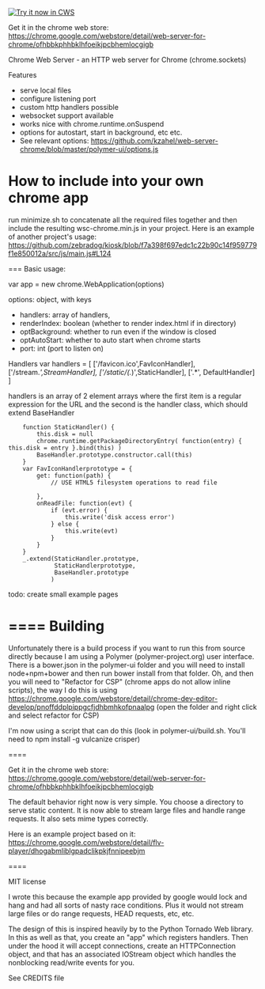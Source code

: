 <a target="_blank" href="https://chrome.google.com/webstore/detail/web-server-for-chrome/ofhbbkphhbklhfoeikjpcbhemlocgigb">![Try it now in CWS](https://raw.github.com/GoogleChrome/chrome-app-samples/master/tryitnowbutton.png "Click here to install this sample from the Chrome Web Store")</a>

Get it in the chrome web store:
https://chrome.google.com/webstore/detail/web-server-for-chrome/ofhbbkphhbklhfoeikjpcbhemlocgigb

Chrome Web Server - an HTTP web server for Chrome (chrome.sockets)

Features
- serve local files
- configure listening port
- custom http handlers possible
- websocket support available
- works nice with chrome.runtime.onSuspend
- options for autostart, start in background, etc etc.
- See relevant options: https://github.com/kzahel/web-server-chrome/blob/master/polymer-ui/options.js


How to include into your own chrome app
===

run minimize.sh to concatenate all the required files together and then include the resulting wsc-chrome.min.js in your project. Here is an example of another project's usage: https://github.com/zebradog/kiosk/blob/f7a398f697edc1c22b90c14f959779f1e850012a/src/js/main.js#L124

===
Basic usage:

var app = new chrome.WebApplication(options)

options: object, with keys
- handlers: array of handlers,
- renderIndex: boolean (whether to render index.html if in directory)
- optBackground: whether to run even if the window is closed
- optAutoStart: whether to auto start when chrome starts
- port: int (port to listen on)

Handlers
    var handlers = [
        ['/favicon.ico',FavIconHandler],
        ['/stream.*',StreamHandler],
        ['/static/(.*)',StaticHandler],
        ['.*', DefaultHandler]
    ]

handlers is an array of 2 element arrays where the first item is a regular expression for the URL and the second is the handler class, which should extend BaseHandler

```
    function StaticHandler() {
        this.disk = null
        chrome.runtime.getPackageDirectoryEntry( function(entry) { this.disk = entry }.bind(this) )
        BaseHandler.prototype.constructor.call(this)
    }
    var FavIconHandlerprototype = {
        get: function(path) {
            // USE HTML5 filesystem operations to read file
            
        },
        onReadFile: function(evt) {
            if (evt.error) {
                this.write('disk access error')
            } else {
                this.write(evt)
            }
        }
    }
    _.extend(StaticHandler.prototype,
             StaticHandlerprototype,
             BaseHandler.prototype
            )
```

todo: create small example pages


====
Building
====
Unfortunately there is a build process if you want to run this from source directly because I am using a Polymer (polymer-project.org) user interface. There is a bower.json in the polymer-ui folder and you will need to install node+npm+bower and then run bower install from that folder. Oh, and then you will need to "Refactor for CSP" (chrome apps do not allow inline scripts), the way I do this is using https://chrome.google.com/webstore/detail/chrome-dev-editor-develop/pnoffddplpippgcfjdhbmhkofpnaalpg (open the folder and right click and select refactor for CSP)

I'm now using a script that can do this (look in polymer-ui/build.sh. You'll need to npm install -g vulcanize crisper)

====

Get it in the chrome web store:
https://chrome.google.com/webstore/detail/web-server-for-chrome/ofhbbkphhbklhfoeikjpcbhemlocgigb

The default behavior right now is very simple. You choose a directory
to serve static content. It is now able to stream large files and
handle range requests. It also sets mime types correctly.

Here is an example project based on it:
https://chrome.google.com/webstore/detail/flv-player/dhogabmliblgpadclikpkjfnnipeebjm

====

MIT license

I wrote this because the example app provided by google would lock and
hang and had all sorts of nasty race conditions. Plus it would not
stream large files or do range requests, HEAD requests, etc, etc.

The design of this is inspired heavily by to the Python Tornado Web
library. In this as well as that, you create an "app" which registers
handlers. Then under the hood it will accept connections, create an
HTTPConnection object, and that has an associated IOStream object
which handles the nonblocking read/write events for you.


See CREDITS file
